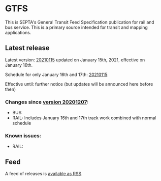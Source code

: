 # GTFS

This is SEPTA's General Transit Feed Specification publication for rail and bus service. This is a primary source intended for transit and mapping applications.

## Latest release

Latest version: [20210115](https://github.com/septadev/GTFS/releases/tag/v202101151) updated on January 15th, 2021, effective on January 16th.  

Schedule for only January 16th and 17th: [20210115](https://github.com/septadev/GTFS/releases/tag/v202101150)

Effective until: further notice (but updates will be announced here before then)

### Changes since [version 20201207](https://github.com/septadev/GTFS/releases/tag/v202012073): 
 
*  BUS:  
*  RAIL:  Includes January 16th and 17th track work combined with normal schedule

### Known issues:

* RAIL: 

## Feed

A feed of releases is [available as RSS](https://github.com/septadev/GTFS/releases.atom).

